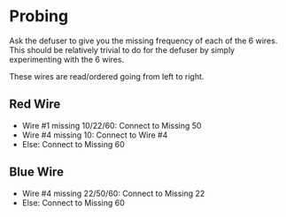 # Probing

Ask the defuser to give you the missing frequency of
each of the 6 wires. This should be relatively
trivial to do for the defuser by simply experimenting
with the 6 wires.

These wires are read/ordered going from left to right.

## Red Wire
- Wire #1 missing 10/22/60: Connect to Missing 50
- Wire #4 missing 10: Connect to Wire #4
- Else: Connect to Missing 60

## Blue Wire
- Wire #4 missing 22/50/60: Connect to Missing 22
- Else: Connect to Missing 60